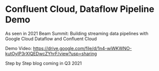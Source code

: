# Confluent Cloud, Dataflow Pipeline Demo

As seen in 2021 Beam Summit: Building streaming data pipelines with Google Cloud Dataflow and Confluent Cloud

Demo Video: https://drive.google.com/file/d/1n4-wiWKWNO-kutOyIP3rXlQEDwcZYhrF/view?usp=sharing

Step by Step blog coming in Q3 2021

